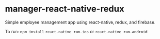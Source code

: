# manager-react-native-redux

Simple employee management app using react-native, redux, and firebase.

To run:
`npm install`
`react-native run-ios` or `react-native run-android`
